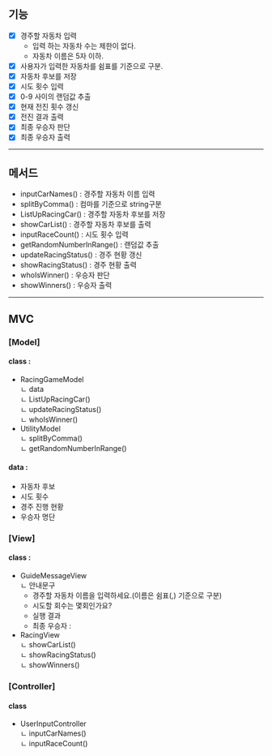 ## 기능
- [X] 경주할 자동차 입력 
  - 입력 하는 자동차 수는 제한이 없다. 
  - 자동차 이름은 5자 이하.
- [X] 사용자가 입력한 자동차를 쉼표를 기준으로 구분.
- [X] 자동차 후보를 저장
- [X] 시도 횟수 입력
- [X] 0-9 사이의 랜덤값 추출
- [X] 현재 전진 횟수 갱신
- [X] 전진 결과 출력
- [X] 최종 우승자 판단
- [X] 최종 우승자 출력
---

## 메서드
- inputCarNames() : 경주할 자동차 이름 입력 
- splitByComma() : 컴마를 기준으로 string구분 
- ListUpRacingCar() : 경주할 자동차 후보를 저장 
- showCarList() : 경주할 자동차 후보를 출력 
- inputRaceCount() : 시도 횟수 입력 
- getRandomNumberInRange() : 랜덤값 추출 
- updateRacingStatus() : 경주 현황 갱신 
- showRacingStatus() : 경주 현황 출력 
- whoIsWinner() : 우승자 판단 
- showWinners() : 우승자 출력 
---

## MVC
### [Model]
#### class :
- RacingGameModel <br/>
  ㄴ data <br/>
  ㄴ ListUpRacingCar() <br/>
  ㄴ updateRacingStatus() <br/>
  ㄴ whoIsWinner() <br/>
- UtilityModel <br/>
  ㄴ splitByComma() <br/>
  ㄴ getRandomNumberInRange() <br/>
#### data :
- 자동차 후보
- 시도 횟수
- 경주 진행 현황
- 우승자 명단
### [View]
#### class :
- GuideMessageView <br/>
  ㄴ 안내문구
    - 경주할 자동차 이름을 입력하세요.(이름은 쉼표(,) 기준으로 구분)
    - 시도할 회수는 몇회인가요?
    - 실행 결과
    - 최종 우승자 :
- RacingView <br/>
  ㄴ showCarList() <br/>
  ㄴ showRacingStatus() <br/>
  ㄴ showWinners() <br/>

### [Controller]
#### class
- UserInputController<br/>
  ㄴ inputCarNames() <br/>
  ㄴ inputRaceCount()


